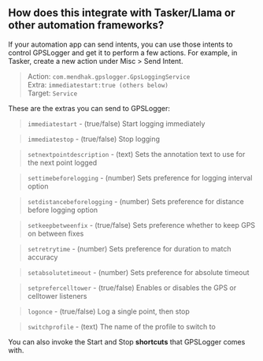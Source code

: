 ## How does this integrate with Tasker/Llama or other automation frameworks?

If your automation app can send intents, you can use those intents to control GPSLogger and get it to perform a few actions. 
For example, in Tasker, create a new action under Misc > Send Intent. 

>Action: `com.mendhak.gpslogger.GpsLoggingService`  
Extra: `immediatestart:true (others below)`  
Target: `Service`


These are the extras you can send to GPSLogger:

>`immediatestart` - (true/false) Start logging immediately  

> `immediatestop` - (true/false) Stop logging

> `setnextpointdescription` - (text) Sets the annotation text to use for the next point logged

> `settimebeforelogging` - (number) Sets preference for logging interval option  

> `setdistancebeforelogging` - (number) Sets preference for distance before logging option

> `setkeepbetweenfix` - (true/false) Sets preference whether to keep GPS on between fixes

> `setretrytime` - (number) Sets preference for duration to match accuracy

> `setabsolutetimeout` - (number) Sets preference for absolute timeout
  
> `setprefercelltower` - (true/false) Enables or disables the GPS or celltower listeners

> `logonce` - (true/false) Log a single point, then stop

> `switchprofile` - (text) The name of the profile to switch to

You can also invoke the Start and Stop **shortcuts** that GPSLogger comes with.


